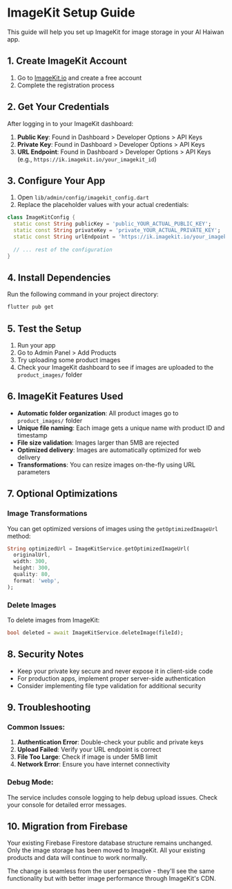 # ImageKit Setup Guide

This guide will help you set up ImageKit for image storage in your Al Haiwan app.

## 1. Create ImageKit Account

1. Go to [ImageKit.io](https://imagekit.io) and create a free account
2. Complete the registration process

## 2. Get Your Credentials

After logging in to your ImageKit dashboard:

1. **Public Key**: Found in Dashboard > Developer Options > API Keys
2. **Private Key**: Found in Dashboard > Developer Options > API Keys
3. **URL Endpoint**: Found in Dashboard > Developer Options > API Keys (e.g.,
   `https://ik.imagekit.io/your_imagekit_id`)

## 3. Configure Your App

1. Open `lib/admin/config/imagekit_config.dart`
2. Replace the placeholder values with your actual credentials:

```dart
class ImageKitConfig {
  static const String publicKey = 'public_YOUR_ACTUAL_PUBLIC_KEY';
  static const String privateKey = 'private_YOUR_ACTUAL_PRIVATE_KEY';
  static const String urlEndpoint = 'https://ik.imagekit.io/your_imagekit_id';
  
  // ... rest of the configuration
}
```

## 4. Install Dependencies

Run the following command in your project directory:

```bash
flutter pub get
```

## 5. Test the Setup

1. Run your app
2. Go to Admin Panel > Add Products
3. Try uploading some product images
4. Check your ImageKit dashboard to see if images are uploaded to the `product_images/` folder

## 6. ImageKit Features Used

- **Automatic folder organization**: All product images go to `product_images/` folder
- **Unique file naming**: Each image gets a unique name with product ID and timestamp
- **File size validation**: Images larger than 5MB are rejected
- **Optimized delivery**: Images are automatically optimized for web delivery
- **Transformations**: You can resize images on-the-fly using URL parameters

## 7. Optional Optimizations

### Image Transformations

You can get optimized versions of images using the `getOptimizedImageUrl` method:

```dart
String optimizedUrl = ImageKitService.getOptimizedImageUrl(
  originalUrl,
  width: 300,
  height: 300,
  quality: 80,
  format: 'webp',
);
```

### Delete Images

To delete images from ImageKit:

```dart
bool deleted = await ImageKitService.deleteImage(fileId);
```

## 8. Security Notes

- Keep your private key secure and never expose it in client-side code
- For production apps, implement proper server-side authentication
- Consider implementing file type validation for additional security

## 9. Troubleshooting

### Common Issues:

1. **Authentication Error**: Double-check your public and private keys
2. **Upload Failed**: Verify your URL endpoint is correct
3. **File Too Large**: Check if image is under 5MB limit
4. **Network Error**: Ensure you have internet connectivity

### Debug Mode:

The service includes console logging to help debug upload issues. Check your console for detailed
error messages.

## 10. Migration from Firebase

Your existing Firebase Firestore database structure remains unchanged. Only the image storage has
been moved to ImageKit. All your existing products and data will continue to work normally.

The change is seamless from the user perspective - they'll see the same functionality but with
better image performance through ImageKit's CDN.